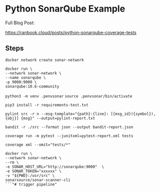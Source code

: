 # Python SonarQube Example

Full Blog Post:

https://ranbook.cloud/posts/python-sonarqube-coverage-tests

## Steps

`docker network create sonar-network`

```
docker run \
--network sonar-network \
--name sonarqube \
-p 9000:9000 \
sonarqube:10.6-community
```

`python3 -m venv .penvsonar`
`source .penvsonar/bin/activate`

`pip3 install -r requirements-test.txt`

`pylint src -r n --msg-template="{path}:{line}: [{msg_id}({symbol}), {obj}] {msg}" --output=pylint-report.txt`

`bandit -r ./src --format json --output bandit-report.json`

`coverage run -m pytest --junitxml=pytest-report.xml tests`

`coverage xml --omit="tests/*"`

```
docker run \
--network sonar-network \
--rm \
-e SONAR_HOST_URL="http://sonarqube:9000"  \
-e SONAR_TOKEN="xxxxxx" \
-v "${PWD}:/usr/src" \
sonarsource/sonar-scanner-cli
```"# trigger pipeline" 
